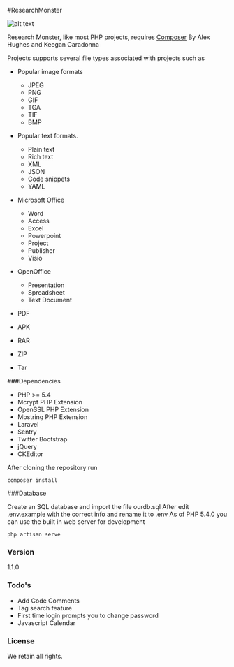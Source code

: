 #ResearchMonster

![alt text](https://travis-ci.org/g0ddish/RM.svg "Travis CI")

Research Monster, like most PHP projects, requires [Composer](https://getcomposer.org)
By Alex Hughes and Keegan Caradonna

 Projects supports several file types associated with projects such as 

- Popular image formats
    * JPEG
    * PNG
    * GIF
    * TGA
    * TIF
    * BMP
- Popular text formats.
    * Plain text
    * Rich text
    * XML
    * JSON
    * Code snippets
    * YAML

- Microsoft Office
    * Word
    * Access
    * Excel
    * Powerpoint
    * Project
    * Publisher 
    * Visio
- OpenOffice
    * Presentation
    * Spreadsheet
    * Text Document
- PDF
- APK
- RAR
- ZIP
- Tar


###Dependencies

- PHP >= 5.4
- Mcrypt PHP Extension
- OpenSSL PHP Extension
- Mbstring PHP Extension
- Laravel
- Sentry
- Twitter Bootstrap
- jQuery
- CKEditor

After cloning the repository run

```
composer install
```

###Database

Create an SQL database and import the file ourdb.sql
After edit .env.example with the correct info and rename it to .env
As of PHP 5.4.0 you can use the built in web server for development

    php artisan serve


### Version

1.1.0

### Todo's

 - Add Code Comments
 - Tag search feature
 - First time login prompts you to change password
 - Javascript Calendar

### License

We retain all rights.

